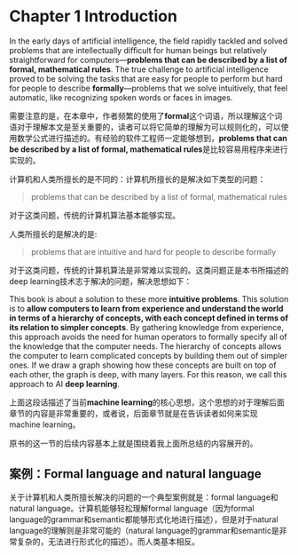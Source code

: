# Chapter 1 Introduction

In the early days of artificial intelligence, the field rapidly tackled and solved problems that are intellectually difficult for human beings but relatively straightforward for computers—**problems that can be described by a list of formal, mathematical rules**. The true challenge to artificial intelligence proved to be solving the tasks that are easy for people to perform but hard for people to describe **formally**—problems that we solve intuitively, that feel automatic, like recognizing spoken words or faces in images.

需要注意的是，在本章中，作者频繁的使用了**formal**这个词语，所以理解这个词语对于理解本文是至关重要的，读者可以将它简单的理解为可以规则化的，可以使用数学公式进行描述的。有经验的软件工程师一定能够想到，**problems that can be described by a list of formal, mathematical rules**是比较容易用程序来进行实现的。

计算机和人类所擅长的是不同的：计算机所擅长的是解决如下类型的问题：

> problems that can be described by a list of formal, mathematical rules

对于这类问题，传统的计算机算法基本能够实现。

人类所擅长的是解决的是:

>  problems that are intuitive and hard for people to describe formally

对于这类问题，传统的计算机算法是非常难以实现的。这类问题正是本书所描述的deep learning技术志于解决的问题，解决思想如下：

This book is about a solution to these more **intuitive problems**. This solution is to **allow computers to learn from experience and understand the world in terms of a hierarchy of concepts, with each concept defined in terms of its relation to simpler concepts**. By gathering knowledge from experience, this approach avoids the need for human operators to formally specify all of the knowledge that the computer needs. The hierarchy of concepts allows the computer to learn complicated concepts by building them out of simpler ones. If we draw a graph showing how these concepts are built on top of each other, the graph is deep, with many layers. For this reason, we call this approach to AI **deep learning**.

上面这段话描述了当前**machine learning**的核心思想，这个思想的对于理解后面章节的内容是非常重要的，或者说，后面章节就是在告诉读者如何来实现machine learning。



原书的这一节的后续内容基本上就是围绕着我上面所总结的内容展开的。



## 案例：Formal language and natural language

关于计算机和人类所擅长解决的问题的一个典型案例就是：formal language和natural language。计算机能够轻松理解formal language（因为formal language的grammar和semantic都能够形式化地进行描述），但是对于natural language的理解则是非常可能的（natural language的grammar和semantic是非常复杂的，无法进行形式化的描述）。而人类基本相反。